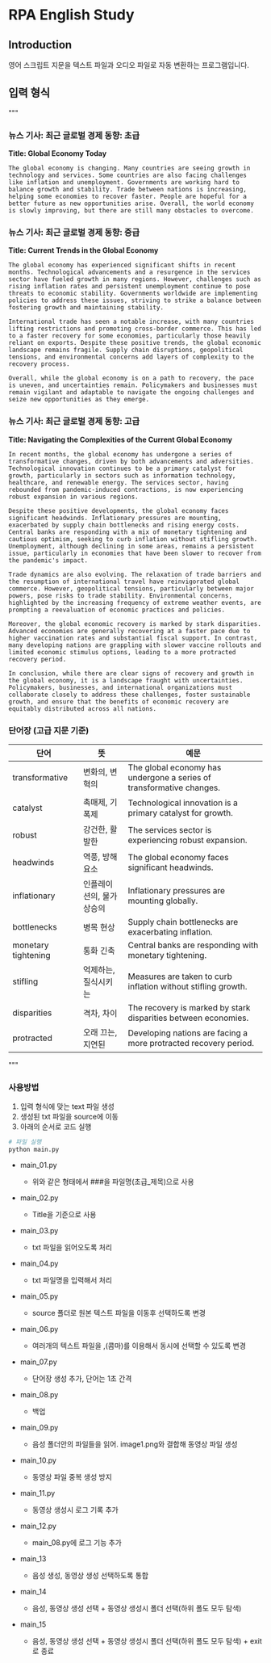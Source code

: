 # RPA English Study

## Introduction
영어 스크립트 지문을 텍스트 파일과 오디오 파일로 자동 변환하는 프로그램입니다.

## 입력 형식

"""
### 뉴스 기사: 최근 글로벌 경제 동향: 초급

**Title: Global Economy Today**

```text
The global economy is changing. Many countries are seeing growth in technology and services. Some countries are also facing challenges like inflation and unemployment. Governments are working hard to balance growth and stability. Trade between nations is increasing, helping some economies to recover faster. People are hopeful for a better future as new opportunities arise. Overall, the world economy is slowly improving, but there are still many obstacles to overcome.
```

### 뉴스 기사: 최근 글로벌 경제 동향: 중급

**Title: Current Trends in the Global Economy**

```text
The global economy has experienced significant shifts in recent months. Technological advancements and a resurgence in the services sector have fueled growth in many regions. However, challenges such as rising inflation rates and persistent unemployment continue to pose threats to economic stability. Governments worldwide are implementing policies to address these issues, striving to strike a balance between fostering growth and maintaining stability.

International trade has seen a notable increase, with many countries lifting restrictions and promoting cross-border commerce. This has led to a faster recovery for some economies, particularly those heavily reliant on exports. Despite these positive trends, the global economic landscape remains fragile. Supply chain disruptions, geopolitical tensions, and environmental concerns add layers of complexity to the recovery process.

Overall, while the global economy is on a path to recovery, the pace is uneven, and uncertainties remain. Policymakers and businesses must remain vigilant and adaptable to navigate the ongoing challenges and seize new opportunities as they emerge.
```

### 뉴스 기사: 최근 글로벌 경제 동향: 고급

**Title: Navigating the Complexities of the Current Global Economy**

```text
In recent months, the global economy has undergone a series of transformative changes, driven by both advancements and adversities. Technological innovation continues to be a primary catalyst for growth, particularly in sectors such as information technology, healthcare, and renewable energy. The services sector, having rebounded from pandemic-induced contractions, is now experiencing robust expansion in various regions.

Despite these positive developments, the global economy faces significant headwinds. Inflationary pressures are mounting, exacerbated by supply chain bottlenecks and rising energy costs. Central banks are responding with a mix of monetary tightening and cautious optimism, seeking to curb inflation without stifling growth. Unemployment, although declining in some areas, remains a persistent issue, particularly in economies that have been slower to recover from the pandemic's impact.

Trade dynamics are also evolving. The relaxation of trade barriers and the resumption of international travel have reinvigorated global commerce. However, geopolitical tensions, particularly between major powers, pose risks to trade stability. Environmental concerns, highlighted by the increasing frequency of extreme weather events, are prompting a reevaluation of economic practices and policies.

Moreover, the global economic recovery is marked by stark disparities. Advanced economies are generally recovering at a faster pace due to higher vaccination rates and substantial fiscal support. In contrast, many developing nations are grappling with slower vaccine rollouts and limited economic stimulus options, leading to a more protracted recovery period.

In conclusion, while there are clear signs of recovery and growth in the global economy, it is a landscape fraught with uncertainties. Policymakers, businesses, and international organizations must collaborate closely to address these challenges, foster sustainable growth, and ensure that the benefits of economic recovery are equitably distributed across all nations.
```

### 단어장 (고급 지문 기준)

| 단어                | 뜻                                  | 예문                                                              |
|---------------------|-------------------------------------|-----------------------------------------------------------------|
| transformative      | 변화의, 변혁의                       | The global economy has undergone a series of transformative changes. |
| catalyst            | 촉매제, 기폭제                       | Technological innovation is a primary catalyst for growth.     |
| robust              | 강건한, 활발한                       | The services sector is experiencing robust expansion.          |
| headwinds           | 역풍, 방해 요소                      | The global economy faces significant headwinds.                |
| inflationary        | 인플레이션의, 물가 상승의            | Inflationary pressures are mounting globally.                  |
| bottlenecks         | 병목 현상                            | Supply chain bottlenecks are exacerbating inflation.           |
| monetary tightening | 통화 긴축                           | Central banks are responding with monetary tightening.         |
| stifling            | 억제하는, 질식시키는                 | Measures are taken to curb inflation without stifling growth.  |
| disparities         | 격차, 차이                           | The recovery is marked by stark disparities between economies. |
| protracted          | 오래 끄는, 지연된                    | Developing nations are facing a more protracted recovery period. |

"""

### 사용방법

1. 입력 형식에 맞는 text 파일 생성
2. 생성된 txt 파일을 source에 이동
3. 아래의 순서로 코드 실행

```bash
# 파일 실행
python main.py

```


- main_01.py
    - 위와 같은 형태에서 ###을 파일명(초급_제목)으로 사용

- main_02.py
    - Title을 기준으로 사용

- main_03.py
    - txt 파일을 읽어오도록 처리

- main_04.py
    - txt 파일명을 입력해서 처리

- main_05.py
    - source 폴더로 원본 텍스트 파일을 이동후 선택하도록 변경

- main_06.py
    - 여러개의 텍스트 파일을 ,(콤마)를 이용해서 동시에 선택할 수 있도록 변경

- main_07.py
    - 단어장 생성 추가, 단어는 1초 간격

- main_08.py
    - 백업

- main_09.py
    - 음성 폴더안의 파일들을 읽어. image1.png와 결합해 동영상 파일 생성

- main_10.py
    - 동영상 파일 중복 생성 방지

- main_11.py
    - 동영상 생성시 로그 기록 추가

- main_12.py
    - main_08.py에 로그 기능 추가

- main_13
    - 음성 생성, 동영상 생성 선택하도록 통합

- main_14
    - 음성, 동영상 생성 선택 + 동영상 생성시 폴더 선택(하위 폴도 모두 탐색)

- main_15
    - 음성, 동영상 생성 선택 + 동영상 생성시 폴더 선택(하위 폴도 모두 탐색) + exit로 종료


